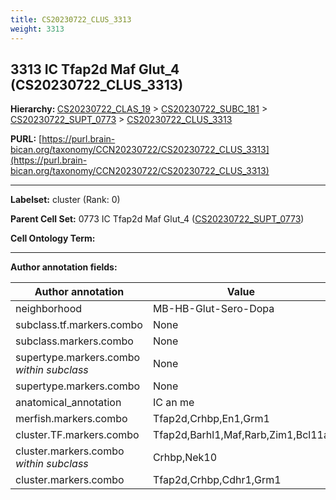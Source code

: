 ```yaml
---
title: CS20230722_CLUS_3313
weight: 3313
---
```

## 3313 IC Tfap2d Maf Glut_4 (CS20230722_CLUS_3313)
<b>Hierarchy: </b>
[CS20230722_CLAS_19](../CS20230722_CLAS_19) >
[CS20230722_SUBC_181](../CS20230722_SUBC_181) >
[CS20230722_SUPT_0773](../CS20230722_SUPT_0773) >
[CS20230722_CLUS_3313](../CS20230722_CLUS_3313)

**PURL:** [https://purl.brain-bican.org/taxonomy/CCN20230722/CS20230722_CLUS_3313](https://purl.brain-bican.org/taxonomy/CCN20230722/CS20230722_CLUS_3313)

---


**Labelset:** cluster (Rank: 0)

**Parent Cell Set:** 0773 IC Tfap2d Maf Glut_4 ([CS20230722_SUPT_0773](../CS20230722_SUPT_0773))



**Cell Ontology Term:** 

[MARKER GENES.]: #


---

[TRANSFERRED ANNOTATIONS.]: #


[AUTHOR ANNOTATION FIELDS.]: #


**Author annotation fields:**

| Author annotation | Value |
|-------------------|-------|
|neighborhood|MB-HB-Glut-Sero-Dopa|
|subclass.tf.markers.combo|None|
|subclass.markers.combo|None|
|supertype.markers.combo _within subclass_|None|
|supertype.markers.combo|None|
|anatomical_annotation|IC an me|
|merfish.markers.combo|Tfap2d,Crhbp,En1,Grm1|
|cluster.TF.markers.combo|Tfap2d,Barhl1,Maf,Rarb,Zim1,Bcl11a|
|cluster.markers.combo _within subclass_|Crhbp,Nek10|
|cluster.markers.combo|Tfap2d,Crhbp,Cdhr1,Grm1|
